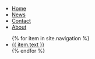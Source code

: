 <nav>
<ul>
  <li><a href="../../home">Home</a></li>
  <li><a href="news.asp">News</a></li>
  <li><a href="contact.asp">Contact</a></li>
  <li><a href="about.asp">About</a></li>
</ul>
</nav>

<nav>
  <ul>
    {% for item in site.navigation %}
      <li>
        <a href="{{ item.url }}">{{ item.text }}</a>
      </li>
    {% endfor %}
  </ul>
</nav>
